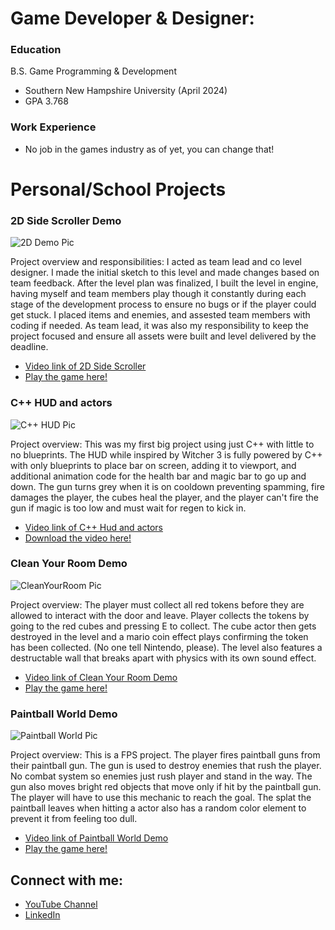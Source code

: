 <h1>Game Developer & Designer:</h1>

### Education
B.S. Game Programming & Development 
- Southern New Hampshire University (April 2024)
- GPA 3.768
  
### Work Experience
- No job in the games industry as of yet, you can change that!

<h1> Personal/School Projects </h1>

### 2D Side Scroller Demo
![2D Demo Pic](https://github.com/MichaelMcCardell/MichaelMcCardell.github.io/assets/159820419/154941dd-7fa3-4b83-8b6a-da34ad6d42bd)

Project overview and responsibilities: I acted as team lead and co level designer. I made the initial sketch to this level and made changes based on team feedback. After the level plan was finalized,
I built the level in engine, having myself and team members play though it constantly during each stage of the development process to ensure no bugs or if the player could get stuck. I placed items and enemies, and assested
team members with coding if needed. As team lead, it was also my responsibility to keep the project focused and ensure all assets were built and level delivered by the deadline.
- [Video link of 2D Side Scroller](https://www.youtube.com/watch?v=KP_exP3hImA&t=7s&ab_channel=MichaelMcCardell)
- [Play the game here!](https://michael-mccardell.itch.io/2d-demo)
  
### C++ HUD and actors  

![C++ HUD Pic](https://github.com/MichaelMcCardell/MichaelMcCardell.github.io/assets/159820419/56f549d8-c603-4844-8d5a-15f8581bf492)

Project overview: This was my first big project using just C++ with little to no blueprints. The HUD while inspired by Witcher 3 is fully powered by C++ with only blueprints to place bar on screen, adding it to viewport, and additional animation
code for the health bar and magic bar to go up and down. The gun turns grey when it is on cooldown preventing spamming, fire damages the player, the cubes heal the player, and the player can't fire the gun if magic is too low and must wait for regen to kick in.
- [Video link of C++ Hud and actors](https://www.youtube.com/watch?v=n6VMrL1VW34&ab_channel=MichaelMcCardell)
- [Download the video here!](https://michael-mccardell.itch.io/hud-systems-demo)

### Clean Your Room Demo

![CleanYourRoom Pic](https://github.com/MichaelMcCardell/MichaelMcCardell.github.io/assets/159820419/3815cb30-1ac9-4970-9c1d-c80e9255e5b5)

Project overview: The player must collect all red tokens before they are allowed to interact with the door and leave. Player collects the tokens by going to the red cubes and pressing E to collect. The cube actor then gets destroyed
in the level and a mario coin effect plays confirming the token has been collected. (No one tell Nintendo, please). The level also features a destructable wall that breaks apart with physics with its own sound effect.
- [Video link of Clean Your Room Demo](https://www.youtube.com/watch?v=oBb7NASvZ_0&ab_channel=MichaelMcCardell)
- [Play the game here!](https://michael-mccardell.itch.io/item-collector)
  
### Paintball World Demo 

![Paintball World Pic](https://github.com/MichaelMcCardell/MichaelMcCardell.github.io/assets/159820419/52d5cbc2-f24a-4658-b4c8-03d8100a0ac3)

Project overview: This is a FPS project. The player fires paintball guns from their paintball gun. The gun is used to destroy enemies that rush the player. No combat system so enemies just rush player and stand in the way. The gun also moves bright red objects that move 
only if hit by the paintball gun. The player will have to use this mechanic to reach the goal. The splat the paintball leaves when hitting a actor also has a random color element to prevent it from feeling too dull.
- [Video link of Paintball World Demo](https://www.youtube.com/watch?v=wZSvrv_0dvc&ab_channel=MichaelMcCardell)
- [Play the game here!](https://michael-mccardell.itch.io/paintball-demo)

<h2>  Connect with me:</h2>

- [YouTube Channel](https://www.youtube.com/channel/UCa9EKmvJXg4BZbcPRzUDkvg)
- [LinkedIn](https://www.linkedin.com/in/michael-mccardell-964955246/)
